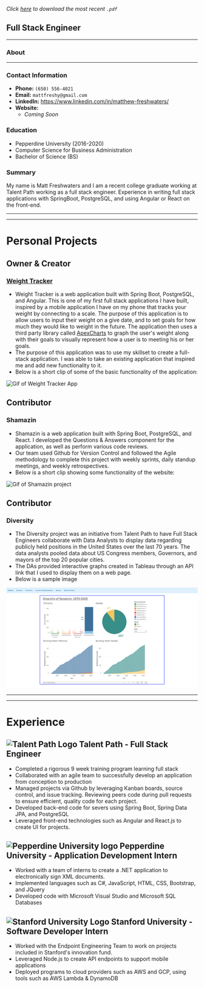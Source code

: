 *Click [here](https://github.com/mattfreshwaters/matt-freshwaters-public-portfolio/blob/main/matt-freshwaters-public-portfolio.pdf) to download the most recent `.pdf`*

## Full Stack Engineer ##

---

### About  ###

---

### Contact Information ###

* **Phone:** `(650) 556-4021`
* **Email:** ```mattfreshy@gmail.com```
* **LinkedIn:** https://www.linkedin.com/in/matthew-freshwaters/
* **Website:** 
  * *Coming Soon*

### Education ###

* Pepperdine University (2016-2020)
* Computer Science for Business Administration
* Bachelor of Science (BS)

### Summary ###

My name is Matt Freshwaters and I am a recent college graduate working at Talent Path working as a full stack engineer.  Experience in writing full stack applications with SpringBoot, PostgreSQL, and using Angular or React on the front-end.  

---

---

# Personal Projects #

## Owner & Creator ##

### [Weight Tracker](https://github.com/mattfreshwaters/WeightTracker) ###

* Weight Tracker is a web application built with Spring Boot, PostgreSQL, and Angular.  This is one of my first full stack applications I have built, inspired by a mobile application I have on my phone that tracks your weight by connecting to a scale.  The purpose of this application is to allow users to input their weight on a give date, and to set goals for how much they would like to weight in the future.  The application then uses a third party library called [ApexCharts](https://apexcharts.com/) to graph the user's weight along with their goals to visually represent how a user is to meeting his or her goals.
* The purpose of this application was to use my skillset to create a full-stack application. I was able to take an existing application that inspired me and add new functionality to it.
* Below is a short clip of some of the basic functionality of the application:

![Gif of Weight Tracker App](https://media.giphy.com/media/bmRlThrYYWOroxoGlo/giphy.gif)



## Contributor ##

### Shamazin ###

* Shamazin is a web application built with Spring Boot, PostgreSQL, and React.  I developed the Questions & Answers component for the application, as well as perform various code reviews.
* Our team used Github for Version Control and followed the Agile methodology to complete this project with weekly sprints, daily standup meetings, and weekly retrospectives.
* Below is a short clip showing some functionality of the website:

![Gif of Shamazin project](https://media.giphy.com/media/gH0xh2KSPxKC1mRQiR/giphy.gif)



## Contributor ##

### Diversity ###

* The Diversity project was an initiative from Talent Path to have Full Stack Engineers collaborate with Data Analysts to display data regarding publicly held positions in the United States over the last 70 years.  The data analysts pooled data about US Congress members, Governors, and mayors of the top 20 popular cities.
* The DAs provided interactive graphs created in Tableau through an API link that I used to display them on a web page.
* Below is a sample image 

![Diversity Website photo](./assets/Diversity.png)

---

---

# Experience #

## ![Talent Path Logo](https://media-exp1.licdn.com/dms/image/C560BAQHYDA_v2s2Jug/company-logo_100_100/0/1608074009094?e=1625702400&v=beta&t=PVYMeDdYh7cot-60R62JYrvo_EMwRx7_tpXlgx5jIeM) Talent Path - Full Stack Engineer  ##

* Completed a rigorous 9 week training program learning full stack 
* Collaborated with an agile team to successfully develop an application from conception to production
* Managed projects via Github by leveraging Kanban boards, source control, and issue tracking.  Reviewing peers code during pull requests to ensure efficient, quality code for each project.
* Developed back-end code for severs using Spring Boot, Spring Data JPA, and PostgreSQL
* Leveraged front-end technologies such as Angular and React.js to create UI for projects.



## ![Pepperdine University logo](https://media-exp1.licdn.com/dms/image/C560BAQF6QIBuByXqVA/company-logo_100_100/0/1525191509983?e=1625702400&v=beta&t=XV8lu5LNoXk9vAOu353VjRh3-cOwYaxacYx0-VcQKcQ) Pepperdine University - Application Development Intern ##

* Worked with a team of interns to create a .NET application to electronically sign XML documents.
* Implemented languages such as C#, JavaScript, HTML, CSS, Bootstrap, and JQuery
* Developed code with Microsoft Visual Studio and Microsoft SQL Databases



## ![Stanford University Logo](https://media-exp1.licdn.com/dms/image/C4D0BAQFVZxF7TIA0Ug/company-logo_100_100/0/1519856118327?e=1625702400&v=beta&t=7R6nIVJRUhizJXpiFRUC79dVyFD-psTeqVtWlVbOkKc) Stanford University - Software Developer Intern ##

* Worked with the Endpoint Engineering Team to work on projects included in Stanford's innovation fund.
* Leveraged Node.js to create API endpoints to support mobile applications
* Deployed programs to cloud providers such as AWS and GCP, using tools such as AWS Lambda & DynamoDB
















